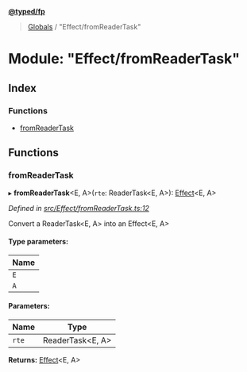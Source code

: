 **[@typed/fp](../README.md)**

> [Globals](../globals.md) / "Effect/fromReaderTask"

# Module: "Effect/fromReaderTask"

## Index

### Functions

* [fromReaderTask](_effect_fromreadertask_.md#fromreadertask)

## Functions

### fromReaderTask

▸ **fromReaderTask**\<E, A>(`rte`: ReaderTask\<E, A>): [Effect](_effect_effect_.effect.md)\<E, A>

*Defined in [src/Effect/fromReaderTask.ts:12](https://github.com/TylorS/typed-fp/blob/6ccb290/src/Effect/fromReaderTask.ts#L12)*

Convert a ReaderTask<E, A> into an Effect<E, A>

#### Type parameters:

Name |
------ |
`E` |
`A` |

#### Parameters:

Name | Type |
------ | ------ |
`rte` | ReaderTask\<E, A> |

**Returns:** [Effect](_effect_effect_.effect.md)\<E, A>
